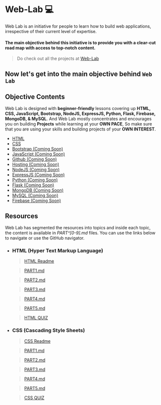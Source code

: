 # Web-Lab 💻
Web Lab is an initiative for people to learn how to build web applications, irrespective of their current level of expertise.

#### The main objective behind this initiative is to provide you with a clear-cut road map with access to top-notch content.

> Do check out all the projects at [Web-Lab](https://saijeevanpuchakayala.github.io/Web-Lab/)

## Now let's get into the main objective behind `Web Lab`

## Objective Contents

Web Lab is designed with **beginner-friendly** lessons covering up **HTML, CSS, JavaScript, Bootstrap, NodeJS, ExpressJS, Python, Flask, Firebase, MongoDB, & MySQL**. And Web Lab mostly concentrates and encourages you on building **Projects** while learning at your **OWN PACE**, So make sure that you are using your skills and building projects of your **OWN INTEREST**.


- [HTML](/HTML/ReadME.md)
- [CSS](/CSS/ReadME.md) 
- [Bootstrap (Coming Soon)](/Bootstrap/ReadME.md)
- [JavaScript (Coming Soon)](/JavaScript/ReadME.md)
- [Github (Coming Soon)](/Github/ReadME.md)
- [Hosting (Coming Soon)](/Hosting/ReadME.md)
- [NodeJS (Coming Soon)](/NodeJS/ReadME.md)
- [ExpressJS (Coming Soon)](/ExpressJS/ReadME.md)
- [Python (Coming Soon)](/Python/ReadME.md)
- [Flask (Coming Soon)](/Flask/ReadME.md)
- [MongoDB (Coming Soon)](/MongoDB/ReadME.md)
- [MySQL (Coming Soon)](/MySQL/ReadME.md)
- [Firebase (Coming Soon)](/Firebase/ReadME.md)


## Resources

Web Lab has segmented the resources into topics and inside each topic, the content is available in _PART^[0-9].md_ files. You can use the links below to navigate or use the GitHub navigator.

* ### HTML (Hyper Text Markup Language)
  > [HTML Readme](https://github.com/SaiJeevanPuchakayala/Web-Lab/blob/main/HTML/ReadME.md)

  > [PART1.md](https://github.com/SaiJeevanPuchakayala/Web-Lab/blob/main/HTML/PART1.md)

  > [PART2.md](https://github.com/SaiJeevanPuchakayala/Web-Lab/blob/main/HTML/PART2.md)

  > [PART3.md](https://github.com/SaiJeevanPuchakayala/Web-Lab/blob/main/HTML/PART3.md)

  > [PART4.md](https://github.com/SaiJeevanPuchakayala/Web-Lab/blob/main/HTML/PART4.md)

  > [PART5.md](https://github.com/SaiJeevanPuchakayala/Web-Lab/blob/main/HTML/PART5.md)

  > [HTML QUIZ](https://github.com/SaiJeevanPuchakayala/Web-Lab/blob/main/HTML/Html_Quiz.md)


* ### CSS (Cascading Style Sheets)
  > [CSS Readme](https://github.com/SaiJeevanPuchakayala/Web-Lab/blob/main/CSS/ReadME.md)

  > [PART1.md](https://github.com/SaiJeevanPuchakayala/Web-Lab/blob/main/CSS/PART1.md)

  > [PART2.md](https://github.com/SaiJeevanPuchakayala/Web-Lab/blob/main/CSS/PART2.md)

  > [PART3.md](https://github.com/SaiJeevanPuchakayala/Web-Lab/blob/main/CSS/PART3.md)

  > [PART4.md](https://github.com/SaiJeevanPuchakayala/Web-Lab/blob/main/CSS/PART4.md)

  > [PART5.md](https://github.com/SaiJeevanPuchakayala/Web-Lab/blob/main/CSS/PART5.md)

  > [CSS QUIZ](https://github.com/SaiJeevanPuchakayala/Web-Lab/blob/main/CSS/CSS_Quiz.md)
